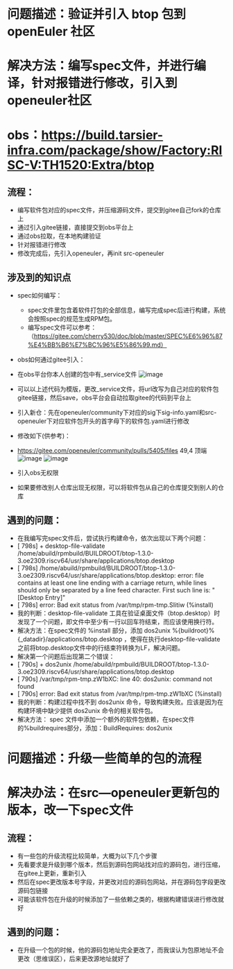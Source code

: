 # 问题描述：验证并引入 btop 包到 openEuler 社区
# 解决方法：编写spec文件，并进行编译，针对报错进行修改，引入到openeuler社区
# obs：https://build.tarsier-infra.com/package/show/Factory:RISC-V:TH1520:Extra/btop


## 流程：
- 编写软件包对应的spec文件，并压缩源码文件，提交到gitee自己fork的仓库上
- 通过引入gitee链接，直接提交到obs平台上
- 通过obs拉取，在本地构建验证
- 针对报错进行修改
- 修改完成后，先引入openeuler，再init src-openeuler

## 涉及到的知识点
- spec如何编写：
  - spec文件里包含着软件打包的全部信息，编写完成spec后进行构建，系统会按照spec的规范生成RPM包。
  - 编写spec文件可以参考：（https://gitee.com/cherry530/doc/blob/master/SPEC%E6%96%87%E4%BB%B6%E7%BC%96%E5%86%99.md）

- obs如何通过gitee引入：
 - 在obs平台你本人创建的包中有_service文件
 ![image](https://github.com/wyxhjr/oerv-team/assets/113178816/08d8fb13-e73f-4bba-a334-b3fa63242514)
 - 可以以上述代码为模版，更改_service文件，将url改写为自己对应的软件包gitee链接，然后save，obs平台会自动拉取gitee的代码到平台上
 - 引入新仓：先在openeuler/community下对应的sig下sig-info.yaml和src-openeuler下对应软件包开头的首字母下的软件包.yaml进行修改
 - 修改如下(供参考)：
 - https://gitee.com/openeuler/community/pulls/5405/files                                                                                                                                                                                                             49,4 顶端
 ![image](https://github.com/wyxhjr/oerv-team/assets/113178816/200e20b8-c3d0-4106-af61-b85e4d275512)
 ![image](https://github.com/wyxhjr/oerv-team/assets/113178816/f67ca04f-712a-46d4-98a3-0edbb52cb243)

- 引入obs无权限
 - 如果要修改别人仓库出现无权限，可以将软件包从自己的仓库提交到别人的仓库


## 遇到的问题：
- 在我编写完spec文件后，尝试执行构建命令，依次出现以下两个问题：
 - [  798s] + desktop-file-validate /home/abuild/rpmbuild/BUILDROOT/btop-1.3.0-3.oe2309.riscv64/usr/share/applications/btop.desktop
 - [  798s] /home/abuild/rpmbuild/BUILDROOT/btop-1.3.0-3.oe2309.riscv64/usr/share/applications/btop.desktop: error: file contains at least one line ending with a carriage return, while lines should only be separated by a line feed character. First such line is: "[Desktop Entry]"
 - [  798s] error: Bad exit status from /var/tmp/rpm-tmp.SIitiw (%install)
  - 我的判断：desktop-file-validate 工具在验证桌面文件（btop.desktop）时发现了一个问题，即文件中至少有一行以回车符结束，而应该使用换行符。
  - 解决方法：在spec文件的 %install 部分，添加 dos2unix %{buildroot}%{_datadir}/applications/btop.desktop ，使得在执行desktop-file-validate之前将btop.desktop文件中的行结束符转换为LF，解决问题。
- 解决第一个问题后出现第二个错误：
 - [  790s] + dos2unix /home/abuild/rpmbuild/BUILDROOT/btop-1.3.0-3.oe2309.riscv64/usr/share/applications/btop.desktop
 - [  790s] /var/tmp/rpm-tmp.zW1bXC: line 40: dos2unix: command not found
 - [  790s] error: Bad exit status from /var/tmp/rpm-tmp.zW1bXC (%install)
  - 我的判断：构建过程中找不到 dos2unix 命令，导致构建失败。应该是因为在构建环境中缺少提供 dos2unix 命令的相关软件包。
  - 解决方法： spec 文件中添加一个额外的软件包依赖，在spec文件的%buildrequires部分，添加：BuildRequires: dos2unix  


# 问题描述：升级一些简单的包的流程
# 解决办法：在src—openeuler更新包的版本，改一下spec文件

## 流程：
- 有一些包的升级流程比较简单，大概为以下几个步骤
- 先看要求是升级到哪个版本，然后到源码包网站找对应的源码包，进行压缩，在gitee上更新，重新引入
- 然后在spec更改版本号字段，并更改对应的源码包网站，并在源码包字段更改源码包链接
- 可能该软件包在升级的时候添加了一些依赖之类的，根据构建错误进行修改就好

## 遇到的问题：
- 在升级一个包的时候，他的源码包地址完全更改了，而我误认为包原地址不会更改（思维误区），后来更改源地址就好了
